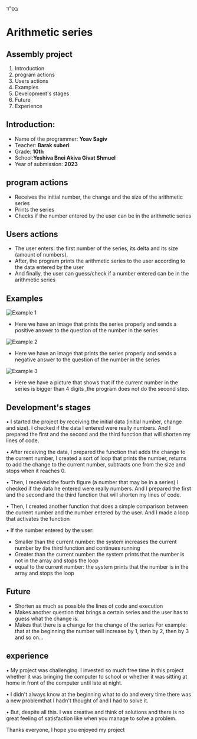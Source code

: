 בס"ד
# Arithmetic series
## Assembly project
1. Introduction
2. program actions
3. Users actions 
4. Examples
5. Development's stages
6. Future
7. Experience

## Introduction:
- Name of the programmer: **Yoav Sagiv**
- Teacher: **Barak suberi**
- Grade: **10th**
- School:**Yeshiva Bnei Akiva Givat Shmuel**
- Year of submission: **2023**

## program actions
- Receives the initial number, the change and the size of the arithmetic series
- Prints the series
- Checks if the number entered by the user can be in the arithmetic series

## Users actions
- The user enters: the first number of the series, its delta and its size (amount of numbers).
- After, the program prints the arithmetic series to the user according to the data entered by the user
- And finally, the user can guess/check if a number entered can be in the arithmetic series

## Examples
![Example 1](https://github.com/YoavSagiv/YoavSagiv/assets/132649673/229fee3d-a90c-47b3-b156-9a6d1e3669f0)
- Here we have an image that prints the series properly 
and sends a positive answer to the question of the number in the series

![Example 2](https://github.com/YoavSagiv/YoavSagiv/assets/132649673/33ad6440-add9-49d5-b0db-4eba29f0451e)
- Here we have an image that prints the series properly 
and sends a negative answer to the question of the number in the series

![Example 3](https://github.com/YoavSagiv/YoavSagiv/assets/132649673/1f5f2474-9f60-4a65-990a-277719aa8a90)
- Here we have a picture that shows that if the current number in the series is
bigger than 4 digits ,the program does not do the second step.

## Development's stages
• I started the project by receiving the initial data (initial number, change and size).
I checked if the data I entered were really numbers. And I prepared the first and
the second and the third function that will shorten my lines of code.

• After receiving the data, I prepared the function that adds the change to the current number,
I created a sort of loop that prints the number, returns to add the change to the current number,
subtracts one from the size and stops when it reaches 0.

• Then, I received the fourth figure (a number that may be in a series) 
I checked if the data he entered were really numbers. And I prepared
the first and the second and the third function that will shorten my lines of code.

• Then, I created another function that does a simple comparison between the current number
and the number entered by the user. And I made a loop that activates the function

• If the number entered by the user:
- Smaller than the current number:
the system increases the current number by the third function and continues running
- Greater than the current number:
the system prints that the number is not in the array and stops the loop
- equal to the current number:
the system prints that the number is in the array and stops the loop

## Future
- Shorten as much as possible the lines of code and execution
- Makes another question that brings a certain series
and the user has to guess what the change is.
- Makes that there is a change for the change of the series 
For example: that at the beginning the number will increase by 1,
then by 2, then by 3 and so on...

## experience
• My project was challenging. I invested so much free time in this project
whether it was bringing the computer to school or whether it was sitting 
at home in front of the computer until late at night.

• I didn't always know at the beginning what to do and every time
there was a new problemthat I hadn't thought of and I had to solve it.

• But, despite all this. I was creative and think of solutions and 
there is no great feeling of satisfaction like when you manage to solve a problem.

Thanks everyone, I hope you enjoyed my project



 
